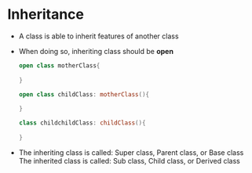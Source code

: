 # Inheritance

- A class is able to inherit features of another class

- When doing so, inheriting class should be **open**

  ```kotlin
  open class motherClass{
      
  }
  
  open class childClass: motherClass(){
      
  }
  
  class childchildClass: childClass(){
      
  }
  ```

- The inheriting class is called: Super class, Parent class, or Base class
  The inherited class is called: Sub class, Child class, or Derived class
